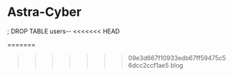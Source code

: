 # Astra-Cyber
; DROP TABLE users--
<<<<<<< HEAD

=======
>>>>>>> 09e3d667f10933edb67ff59475c56dcc2ccf1ae5
blog
